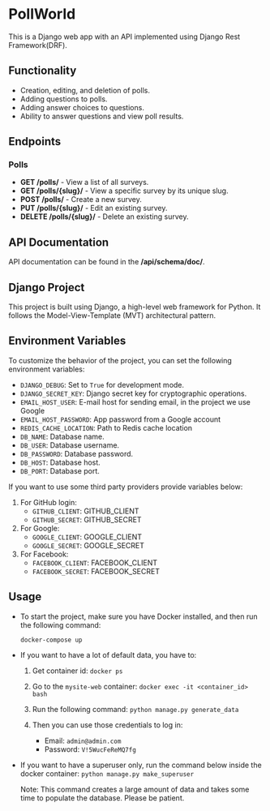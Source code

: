 # PollWorld

This is a Django web app with an API implemented using Django Rest Framework(DRF).

## Functionality

- Creation, editing, and deletion of polls.
- Adding questions to polls.
- Adding answer choices to questions.
- Ability to answer questions and view poll results.

## Endpoints

### Polls

- **GET /polls/** - View a list of all surveys.
- **GET /polls/{slug}/** - View a specific survey by its unique slug.
- **POST /polls/** - Create a new survey.
- **PUT /polls/{slug}/** - Edit an existing survey.
- **DELETE /polls/{slug}/** - Delete an existing survey.

## API Documentation

API documentation can be found in the **/api/schema/doc/**.

## Django Project

This project is built using Django, a high-level web framework for Python. It follows the Model-View-Template (MVT) architectural pattern.

## Environment Variables

To customize the behavior of the project, you can set the following environment variables:

- `DJANGO_DEBUG`: Set to `True` for development mode.
- `DJANGO_SECRET_KEY`: Django secret key for cryptographic operations.
- `EMAIL_HOST_USER`: E-mail host for sending email, in the project we use Google
- `EMAIL_HOST_PASSWORD`: App password from a Google account
- `REDIS_CACHE_LOCATION`: Path to Redis cache location
- `DB_NAME`: Database name.
- `DB_USER`: Database username.
- `DB_PASSWORD`: Database password.
- `DB_HOST`: Database host.
- `DB_PORT`: Database port.

If you want to use some third party providers provide variables below:
1. For GitHub login:
   - `GITHUB_CLIENT`: GITHUB_CLIENT
   - `GITHUB_SECRET`: GITHUB_SECRET
2. For Google:
   - `GOOGLE_CLIENT`: GOOGLE_CLIENT
   - `GOOGLE_SECRET`: GOOGLE_SECRET
3. For Facebook:
   - `FACEBOOK_CLIENT`: FACEBOOK_CLIENT
   - `FACEBOOK_SECRET`: FACEBOOK_SECRET


## Usage

- To start the project, make sure you have Docker installed, and then run the following command:

   ```docker-compose up```

- If you want to have a lot of default data, you have to:
  1. Get container id: `docker ps`
  2. Go to the `mysite-web` container:
     `docker exec -it <container_id> bash`

  3. Run the following command:
     `python manage.py generate_data`
  4. Then you can use those credentials to log in:
     - Email: `admin@admin.com`
     - Password: `V!5WucFeReMQ7fg`

- If you want to have a superuser only, run the command below inside the docker container:
    `python manage.py make_superuser`

  Note: This command creates a large amount of data and takes some time to populate the database. Please be patient.
    

